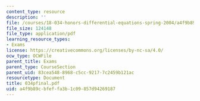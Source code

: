 ```yaml
---
content_type: resource
description: ''
file: /courses/18-034-honors-differential-equations-spring-2004/a4f9b89cbfeffa3b1c09857d94269187_034pfinal.pdf
file_size: 124148
file_type: application/pdf
learning_resource_types:
- Exams
license: https://creativecommons.org/licenses/by-nc-sa/4.0/
ocw_type: OCWFile
parent_title: Exams
parent_type: CourseSection
parent_uid: 83cea548-8968-c5cc-9217-7c2459b121ac
resourcetype: Document
title: 034pfinal.pdf
uid: a4f9b89c-bfef-fa3b-1c09-857d94269187
---
```

